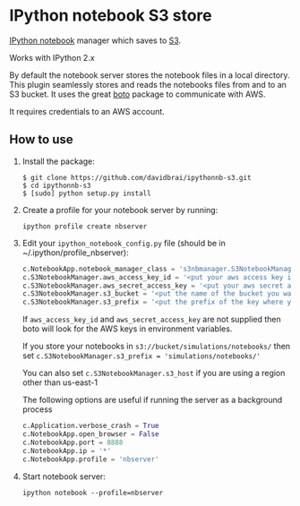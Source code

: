 # IPython notebook S3 store

[IPython notebook](http://ipython.org/ipython-doc/dev/interactive/htmlnotebook.html) manager which saves to [S3](http://aws.amazon.com/s3/).

Works with IPython 2.x

By default the notebook server stores the notebook files in a local directory.
This plugin seamlessly stores and reads the notebooks files from and to an S3 bucket.
It uses the great [boto](https://github.com/boto/boto) package to communicate with AWS.

It requires credentials to an AWS account.

## How to use

1. Install the package:
   
    ```
    $ git clone https://github.com/davidbrai/ipythonnb-s3.git
    $ cd ipythonnb-s3
    $ [sudo] python setup.py install
    ```
   
2. Create a profile for your notebook server by running:

    ```
    ipython profile create nbserver
    ```

3. Edit your `ipython_notebook_config.py` file (should be in ~/.ipython/profile_nbserver):

    ```python
    c.NotebookApp.notebook_manager_class = 's3nbmanager.S3NotebookManager'
    c.S3NotebookManager.aws_access_key_id = '<put your aws access key id here>'
    c.S3NotebookManager.aws_secret_access_key = '<put your aws secret access key here>'
    c.S3NotebookManager.s3_bucket = '<put the name of the bucket you want to use>'
    c.S3NotebookManager.s3_prefix = '<put the prefix of the key where your notebooks are stored>'
    ```

    If ``aws_access_key_id`` and ``aws_secret_access_key`` are not supplied
    then boto will look for the AWS keys in environment variables.

    If you store your notebooks in ``s3://bucket/simulations/notebooks/`` then
    set ``c.S3NotebookManager.s3_prefix = 'simulations/notebooks/'``

    You can also set ``c.S3NotebookManager.s3_host`` if you are using a region other than us-east-1

    The following options are useful if running the server as a background process

    ```python
    c.Application.verbose_crash = True
    c.NotebookApp.open_browser = False
    c.NotebookApp.port = 8888
    c.NotebookApp.ip = '*'
    c.NotebookApp.profile = 'nbserver'
    ```

4. Start notebook server:

    ```
    ipython notebook --profile=nbserver
    ```
